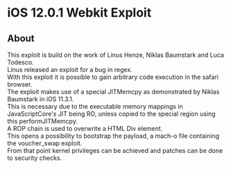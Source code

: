 #  iOS 12.0.1 Webkit Exploit

## About
This exploit is build on the work of Linus Henze, Niklas Baumstark and Luca Todesco.  
Linus released an exploit for a bug in regex.  
With this exploit it is possible to gain arbitrary code execution in the safari browser.  
The exploit makes use of a special JITMemcpy as demonstrated by Niklas Baumstark in iOS 11.3.1.  
This is necessary due to the executable memory mappings in JavaScriptCore's JIT being RO, unless copied to the special region using this performJITMemcpy.  
A ROP chain is used to overwrite a HTML Div element.   
This opens a possibility to bootstrap the payload, a mach-o file containing the voucher_swap exploit.  
From that point kernel privileges can be achieved and patches can be done to security checks.  


